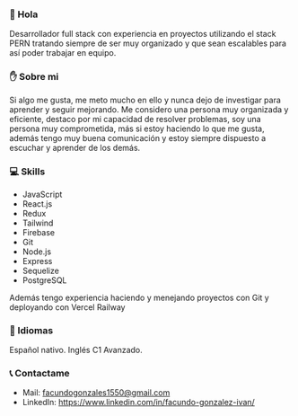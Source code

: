 ### 👋 Hola

Desarrollador full stack con experiencia en proyectos utilizando el stack PERN tratando siempre de ser muy organizado y que sean escalables para así poder trabajar en equipo. 

### ✋ Sobre mi

Si algo me gusta, me meto mucho en ello y nunca dejo de investigar para aprender y seguir mejorando. Me considero una persona muy organizada y eficiente, destaco por mi capacidad de resolver problemas, soy una persona muy comprometida, más si estoy haciendo lo que me gusta, además tengo muy buena comunicación y estoy siempre dispuesto a escuchar y aprender de los demás.

### 💻 Skills
 * JavaScript
 * React.js 
 * Redux 
 * Tailwind 
 * Firebase
 * Git
 * Node.js 
 * Express 
 * Sequelize 
 * PostgreSQL 

Además tengo experiencia haciendo y menejando proyectos con Git y deployando con Vercel Railway

### 📄 Idiomas
Español nativo.
Inglés C1 Avanzado.


### 📞 Contactame
* Mail: facundogonzales1550@gmail.com
* LinkedIn: https://www.linkedin.com/in/facundo-gonzalez-ivan/
